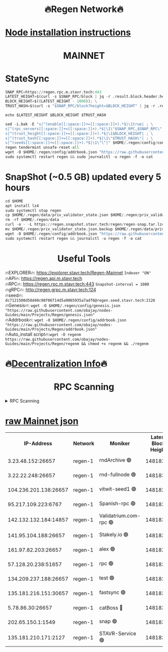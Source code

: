 <h1 align="center"> 🔥Regen Network🔥</h1>

[Node installation instructions](https://github.com/obajay/nodes-Guides/tree/main/Projects/Regen)
=
<h1 align="center"> MAINNET</h1>

# StateSync
```python
SNAP_RPC=https://regen.rpc.m.stavr.tech:443
LATEST_HEIGHT=$(curl -s $SNAP_RPC/block | jq -r .result.block.header.height); \
BLOCK_HEIGHT=$((LATEST_HEIGHT - 1000)); \
TRUST_HASH=$(curl -s "$SNAP_RPC/block?height=$BLOCK_HEIGHT" | jq -r .result.block_id.hash)

echo $LATEST_HEIGHT $BLOCK_HEIGHT $TRUST_HASH

sed -i.bak -E "s|^(enable[[:space:]]+=[[:space:]]+).*$|\1true| ; \
s|^(rpc_servers[[:space:]]+=[[:space:]]+).*$|\1\"$SNAP_RPC,$SNAP_RPC\"| ; \
s|^(trust_height[[:space:]]+=[[:space:]]+).*$|\1$BLOCK_HEIGHT| ; \
s|^(trust_hash[[:space:]]+=[[:space:]]+).*$|\1\"$TRUST_HASH\"| ; \
s|^(seeds[[:space:]]+=[[:space:]]+).*$|\1\"\"|" $HOME/.regen/config/config.toml
regen tendermint unsafe-reset-all
wget -O $HOME/.regen/config/addrbook.json "https://raw.githubusercontent.com/obajay/nodes-Guides/main/Projects/Regen/addrbook.json"
sudo systemctl restart regen && sudo journalctl -u regen -f -o cat
```
# SnapShot (~0.5 GB) updated every 5 hours
```python
cd $HOME
apt install lz4
sudo systemctl stop regen
cp $HOME/.regen/data/priv_validator_state.json $HOME/.regen/priv_validator_state.json.backup
rm -rf $HOME/.regen/data
curl -o - -L https://regen.snapshot.stavr.tech/regen/regen-snap.tar.lz4 | lz4 -c -d - | tar -x -C $HOME/.regen --strip-components 2
mv $HOME/.regen/priv_validator_state.json.backup $HOME/.regen/data/priv_validator_state.json
wget -O $HOME/.regen/config/addrbook.json "https://raw.githubusercontent.com/obajay/nodes-Guides/main/Projects/Regen/addrbook.json"
sudo systemctl restart regen && journalctl -u regen -f -o cat
```

 <h1 align="center"> Useful Tools</h1>

🔥EXPLORER🔥:     https://explorer.stavr.tech/Regen-Mainnet        `Indexer "ON"` \
🔥API🔥:          https://regen.api.m.stavr.tech \
🔥RPC🔥:          https://regen.rpc.m.stavr.tech:443              `Snapshot-interval = 1000` \
🔥gRPC🔥:         http://regen.grpc.m.stavr.tech:124 \
🔥seed🔥:      `dc7121500d58d40c98f06f14d5a9065935a7adf6@regen.seed.stavr.tech:2126` \
🔥Genesis🔥:   `wget -O $HOME/.regen/config/genesis.json "https://raw.githubusercontent.com/obajay/nodes-Guides/main/Projects/Regen/genesis.json"` \
🔥Addrbook🔥:  `wget -O $HOME/.regen/config/addrbook.json "https://raw.githubusercontent.com/obajay/nodes-Guides/main/Projects/Regen/addrbook.json"` \
🔥Auto_install script🔥:`wget -O regenm https://raw.githubusercontent.com/obajay/nodes-Guides/main/Projects/Regen/regenm && chmod +x regenm && ./regenm`

🔥[Decentralization Info](https://github.com/obajay/StateSync-snapshots/tree/main/Projects/Regen/Decentralization)🔥
=
<h1 align="center"> RPC Scanning</h1>

<details>
<summary>RPC Scanning</summary>

<h2 align="center"> We scan nodes in real time every 4 hours. And we provide the final result of RPC endpoints.
We cannot influence the operation of these nodes in any way. </h2>


```python
If Voting Power is higher than 0 --> then the Node is a validator of the network and may be subject to attack and be a potential threat to the chain.
```
```python
We marked such validators with a red symbol
```

</details>

[raw Mainnet json](https://rpc-check.regenm.stavr.tech/regenm/rpc-regenm-result.json)
=


<table><tr><th>IP-Address</th><th>Network</th><th>Moniker</th><th>Latest Block Height</th><th>Earliest Block Height</th><th>Catching Up</th><th>Tx Index</th><th>Voting Power</th><th>Scan Time</th></tr><tr><td>3.23.48.152:26657</td><td>regen-1</td><td>rndArchive 🟢</td><td>14818354</td><td>1</td><td>False</td><td>on</td><td>0</td><td>2024-02-23T03:22:12.898080113UTC</td></tr><tr><td>3.22.22.248:26657</td><td>regen-1</td><td>rnd-fullnode 🟢</td><td>14818353</td><td>4134001</td><td>False</td><td>on</td><td>0</td><td>2024-02-23T03:22:10.084471665UTC</td></tr><tr><td>104.236.201.138:26657</td><td>regen-1</td><td>vitwit-seed1 🟢</td><td>14818348</td><td>8943001</td><td>False</td><td>on</td><td>0</td><td>2024-02-23T03:21:42.118084936UTC</td></tr><tr><td>95.217.109.223:6767</td><td>regen-1</td><td>Spanish-rpc 🟢</td><td>14818357</td><td>10068001</td><td>False</td><td>on</td><td>0</td><td>2024-02-23T03:22:31.120047198UTC</td></tr><tr><td>142.132.132.184:14857</td><td>regen-1</td><td>Validatrium.com-rpc 🟢</td><td>14818357</td><td>11175001</td><td>False</td><td>on</td><td>0</td><td>2024-02-23T03:22:33.496801914UTC</td></tr><tr><td>141.95.104.188:26657</td><td>regen-1</td><td>Stakely.io 🟢</td><td>14818351</td><td>13442501</td><td>False</td><td>on</td><td>0</td><td>2024-02-23T03:21:59.062245967UTC</td></tr><tr><td>161.97.82.203:26657</td><td>regen-1</td><td>alex 🟢</td><td>14818355</td><td>13992001</td><td>False</td><td>on</td><td>0</td><td>2024-02-23T03:22:20.155974726UTC</td></tr><tr><td>57.128.20.238:51657</td><td>regen-1</td><td>rpc 🟢</td><td>14818356</td><td>13992001</td><td>False</td><td>on</td><td>0</td><td>2024-02-23T03:22:26.624091335UTC</td></tr><tr><td>134.209.237.188:26657</td><td>regen-1</td><td>test 🟢</td><td>14818359</td><td>13992001</td><td>False</td><td>on</td><td>0</td><td>2024-02-23T03:22:42.047116225UTC</td></tr><tr><td>135.181.216.151:30657</td><td>regen-1</td><td>fastsync 🟢</td><td>14818355</td><td>14457001</td><td>False</td><td>off</td><td>0</td><td>2024-02-23T03:22:19.747075434UTC</td></tr><tr><td>5.78.86.30:26657</td><td>regen-1</td><td>catBoss 🔴</td><td>14818360</td><td>14797001</td><td>False</td><td>on</td><td>9106065222</td><td>2024-02-23T03:22:51.226951532UTC</td></tr><tr><td>202.65.150.1:1549</td><td>regen-1</td><td>snap 🟢</td><td>14818365</td><td>14809739</td><td>False</td><td>on</td><td>0</td><td>2024-02-23T03:23:17.107790359UTC</td></tr><tr><td>135.181.210.171:2127</td><td>regen-1</td><td>STAVR-Service 🟢</td><td>14818361</td><td>14816001</td><td>False</td><td>on</td><td>0</td><td>2024-02-23T03:22:55.681377200UTC</td></tr></table>